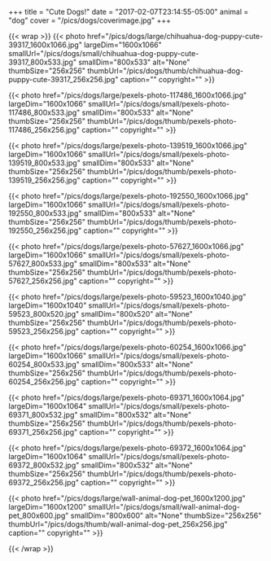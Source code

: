 +++
title = "Cute Dogs!"
date = "2017-02-07T23:14:55-05:00"
animal = "dog"
cover = "/pics/dogs/coverimage.jpg"
+++

{{< wrap >}}
{{< photo href="/pics/dogs/large/chihuahua-dog-puppy-cute-39317_1600x1066.jpg" largeDim="1600x1066" smallUrl="/pics/dogs/small/chihuahua-dog-puppy-cute-39317_800x533.jpg" smallDim="800x533" alt="None" thumbSize="256x256" thumbUrl="/pics/dogs/thumb/chihuahua-dog-puppy-cute-39317_256x256.jpg" caption="" copyright="" >}}

{{< photo href="/pics/dogs/large/pexels-photo-117486_1600x1066.jpg" largeDim="1600x1066" smallUrl="/pics/dogs/small/pexels-photo-117486_800x533.jpg" smallDim="800x533" alt="None" thumbSize="256x256" thumbUrl="/pics/dogs/thumb/pexels-photo-117486_256x256.jpg" caption="" copyright="" >}}

{{< photo href="/pics/dogs/large/pexels-photo-139519_1600x1066.jpg" largeDim="1600x1066" smallUrl="/pics/dogs/small/pexels-photo-139519_800x533.jpg" smallDim="800x533" alt="None" thumbSize="256x256" thumbUrl="/pics/dogs/thumb/pexels-photo-139519_256x256.jpg" caption="" copyright="" >}}

{{< photo href="/pics/dogs/large/pexels-photo-192550_1600x1066.jpg" largeDim="1600x1066" smallUrl="/pics/dogs/small/pexels-photo-192550_800x533.jpg" smallDim="800x533" alt="None" thumbSize="256x256" thumbUrl="/pics/dogs/thumb/pexels-photo-192550_256x256.jpg" caption="" copyright="" >}}

{{< photo href="/pics/dogs/large/pexels-photo-57627_1600x1066.jpg" largeDim="1600x1066" smallUrl="/pics/dogs/small/pexels-photo-57627_800x533.jpg" smallDim="800x533" alt="None" thumbSize="256x256" thumbUrl="/pics/dogs/thumb/pexels-photo-57627_256x256.jpg" caption="" copyright="" >}}

{{< photo href="/pics/dogs/large/pexels-photo-59523_1600x1040.jpg" largeDim="1600x1040" smallUrl="/pics/dogs/small/pexels-photo-59523_800x520.jpg" smallDim="800x520" alt="None" thumbSize="256x256" thumbUrl="/pics/dogs/thumb/pexels-photo-59523_256x256.jpg" caption="" copyright="" >}}

{{< photo href="/pics/dogs/large/pexels-photo-60254_1600x1066.jpg" largeDim="1600x1066" smallUrl="/pics/dogs/small/pexels-photo-60254_800x533.jpg" smallDim="800x533" alt="None" thumbSize="256x256" thumbUrl="/pics/dogs/thumb/pexels-photo-60254_256x256.jpg" caption="" copyright="" >}}

{{< photo href="/pics/dogs/large/pexels-photo-69371_1600x1064.jpg" largeDim="1600x1064" smallUrl="/pics/dogs/small/pexels-photo-69371_800x532.jpg" smallDim="800x532" alt="None" thumbSize="256x256" thumbUrl="/pics/dogs/thumb/pexels-photo-69371_256x256.jpg" caption="" copyright="" >}}

{{< photo href="/pics/dogs/large/pexels-photo-69372_1600x1064.jpg" largeDim="1600x1064" smallUrl="/pics/dogs/small/pexels-photo-69372_800x532.jpg" smallDim="800x532" alt="None" thumbSize="256x256" thumbUrl="/pics/dogs/thumb/pexels-photo-69372_256x256.jpg" caption="" copyright="" >}}

{{< photo href="/pics/dogs/large/wall-animal-dog-pet_1600x1200.jpg" largeDim="1600x1200" smallUrl="/pics/dogs/small/wall-animal-dog-pet_800x600.jpg" smallDim="800x600" alt="None" thumbSize="256x256" thumbUrl="/pics/dogs/thumb/wall-animal-dog-pet_256x256.jpg" caption="" copyright="" >}}

{{< /wrap >}}